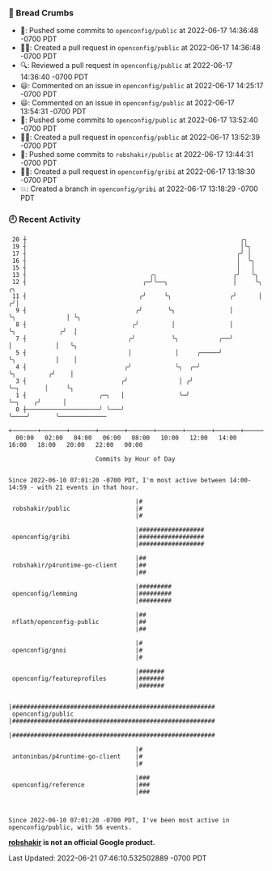 ### 🍞 Bread Crumbs

 * 🚢: Pushed some commits to `openconfig/public` at 2022-06-17 14:36:48 -0700 PDT
 * ✍🏼: Created a pull request in `openconfig/public` at 2022-06-17 14:36:48 -0700 PDT
 * 🔍: Reviewed a pull request in  `openconfig/public` at 2022-06-17 14:36:40 -0700 PDT
 * 😃: Commented on an issue in `openconfig/public` at 2022-06-17 14:25:17 -0700 PDT
 * 😃: Commented on an issue in `openconfig/public` at 2022-06-17 13:54:31 -0700 PDT
 * 🚢: Pushed some commits to `openconfig/public` at 2022-06-17 13:52:40 -0700 PDT
 * ✍🏼: Created a pull request in `openconfig/public` at 2022-06-17 13:52:39 -0700 PDT
 * 🚢: Pushed some commits to `robshakir/public` at 2022-06-17 13:44:31 -0700 PDT
 * ✍🏼: Created a pull request in `openconfig/gribi` at 2022-06-17 13:18:30 -0700 PDT
 * 💥: Created a branch in `openconfig/gribi` at 2022-06-17 13:18:29 -0700 PDT

### 🕘 Recent Activity
```
 20 ┼                                                           ╭╮
 19 ┤                                                           │╰╮
 17 ┤                                                          ╭╯ │
 16 ┤                                                          │  ╰╮
 15 ┤                                                          │   │
 13 ┤                                  ╭╮                     ╭╯   ╰╮
 12 ┤                                ╭─╯╰──╮                  │     ╰╮                ╭╮
 11 ┤                               ╭╯     ╰╮                ╭╯      │               ╭╯│
  9 ┤                              ╭╯       ╰╮               │       ╰╮              │ ╰╮
  8 ┤                             ╭╯         │               │        ╰╮            ╭╯  │
  7 ┤                            ╭╯          ╰╮           ╭──╯         │            │   ╰╮
  5 ┤                            │            │     ╭─────╯            ╰╮           │    │
  4 ┤                           ╭╯            ╰╮  ╭─╯                   ╰╮         ╭╯    │
  3 ┤                          ╭╯              │ ╭╯                      ╰─╮       │     ╰╮
  1 ┤                    ╭─╮   │               ╰─╯                         ╰─╮    ╭╯      │
  0 ┼────────────────────╯ ╰───╯                                             ╰────╯       ╰─────────────
    +───────+───────+───────+───────+───────+───────+───────+───────+───────+───────+───────+───────+────
  00:00   02:00   04:00   06:00   08:00   10:00   12:00   14:00   16:00   18:00   20:00   22:00   00:00   

						Commits by Hour of Day


Since 2022-06-10 07:01:20 -0700 PDT, I'm most active between 14:00-14:59 - with 21 events in that hour.

```



```
                                   |#
 robshakir/public                  |#
                                   |#

                                   |##################
 openconfig/gribi                  |##################
                                   |##################

                                   |##
 robshakir/p4runtime-go-client     |##
                                   |##

                                   |#########
 openconfig/lemming                |#########
                                   |#########

                                   |##
 nflath/openconfig-public          |##
                                   |##

                                   |#
 openconfig/gnoi                   |#
                                   |#

                                   |#######
 openconfig/featureprofiles        |#######
                                   |#######

                                   |########################################################
 openconfig/public                 |########################################################
                                   |########################################################

                                   |#
 antoninbas/p4runtime-go-client    |#
                                   |#

                                   |###
 openconfig/reference              |###
                                   |###



Since 2022-06-10 07:01:20 -0700 PDT, I've been most active in openconfig/public, with 56 events.

```
**[robshakir](mailto:robjs@google.com) is not an official Google product.**  


Last Updated: 2022-06-21 07:46:10.532502889 -0700 PDT
